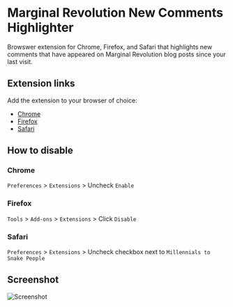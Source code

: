 # Marginal Revolution New Comments Highlighter

Browswer extension for Chrome, Firefox, and Safari that highlights new comments that have appeared on Marginal Revolution blog posts since your last visit.

## Extension links

Add the extension to your browser of choice: 
  - [Chrome](https://chrome.google.com/webstore/detail/millennials-to-snake-peop/jhkibealmjkbkafogihpeidfcgnigmlf)
  - [Firefox](https://addons.mozilla.org/en-US/firefox/addon/millennials-to-snake-people/)
  - [Safari](https://github.com/a2/millennials-to-snake-people/releases)


## How to disable

### Chrome

`Preferences` > `Extensions` > Uncheck `Enable`

### Firefox

`Tools` > `Add-ons` > `Extensions` > Click `Disable`

### Safari

`Preferences` > `Extensions` > Uncheck checkbox next to `Millennials to Snake People`


## Screenshot

![Screenshot](https://imgur.com/a/VdL6kwu)

